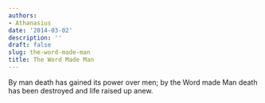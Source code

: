 ```yaml
---
authors:
- Athanasius
date: '2014-03-02'
description: ''
draft: false
slug: the-word-made-man
title: The Word Made Man
---
```

By man death has gained its power over men; by the Word made Man death has been destroyed and life raised up anew.



